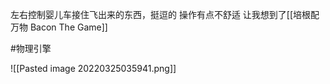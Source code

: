 左右控制婴儿车接住飞出来的东西，挺逗的
操作有点不舒适
让我想到了[[培根配万物 Bacon The Game]]

#物理引擎 

![[Pasted image 20220325035941.png]]